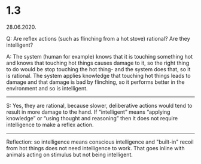 # 1.3
28.06.2020.

Q: Are reflex actions (such as flinching from a hot stove) rational? Are they intelligent?

A: The system (human for example) knows that it is touching something hot and knows that touching hot things causes damage to it, so the right thing to do would be stop touching the hot thing- and the system does that, so it is rational. The system applies knowledge that touching hot things leads to damage and that damage is bad by flinching, so it performs better in the environment and so is intelligent.

---

S: Yes, they are rational, because slower, deliberative actions would tend to result in more
damage to the hand. If “intelligent” means “applying knowledge” or “using thought and
reasoning” then it does not require intelligence to make a reflex action.

---

Reflection: so intelligence means conscious intelligence and "built-in" recoil from hot things does not need intelligence to work. That goes inline with animals acting on stimulus but not being intelligent.